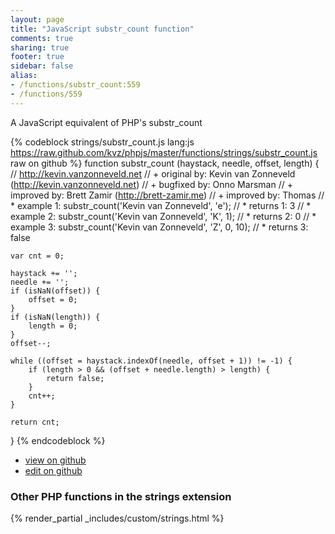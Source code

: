 ```yaml
---
layout: page
title: "JavaScript substr_count function"
comments: true
sharing: true
footer: true
sidebar: false
alias:
- /functions/substr_count:559
- /functions/559
---
```

<!-- Generated by Rakefile:build -->
A JavaScript equivalent of PHP's substr_count

{% codeblock strings/substr_count.js lang:js https://raw.github.com/kvz/phpjs/master/functions/strings/substr_count.js raw on github %}
function substr_count (haystack, needle, offset, length) {
    // http://kevin.vanzonneveld.net
    // +   original by: Kevin van Zonneveld (http://kevin.vanzonneveld.net)
    // +   bugfixed by: Onno Marsman
    // +   improved by: Brett Zamir (http://brett-zamir.me)
    // +   improved by: Thomas
    // *     example 1: substr_count('Kevin van Zonneveld', 'e');
    // *     returns 1: 3
    // *     example 2: substr_count('Kevin van Zonneveld', 'K', 1);
    // *     returns 2: 0
    // *     example 3: substr_count('Kevin van Zonneveld', 'Z', 0, 10);
    // *     returns 3: false

    var cnt = 0;

    haystack += '';
    needle += '';
    if (isNaN(offset)) {
        offset = 0;
    }
    if (isNaN(length)) {
        length = 0;
    }
    offset--;

    while ((offset = haystack.indexOf(needle, offset + 1)) != -1) {
        if (length > 0 && (offset + needle.length) > length) {
            return false;
        }
        cnt++;
    }

    return cnt;
}
{% endcodeblock %}

 - [view on github](https://github.com/kvz/phpjs/blob/master/functions/strings/substr_count.js)
 - [edit on github](https://github.com/kvz/phpjs/edit/master/functions/strings/substr_count.js)

### Other PHP functions in the strings extension
{% render_partial _includes/custom/strings.html %}
